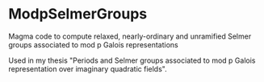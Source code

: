 # ModpSelmerGroups
Magma code to compute relaxed, nearly-ordinary and unramified Selmer groups associated to mod p Galois representations

Used in my thesis "Periods and Selmer groups associated to mod p Galois representation over imaginary quadratic fields".
